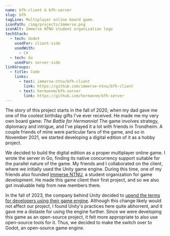 ```yaml
---
name: bfh-client & bfh-server
slug: bfh
tagLine: Multiplayer online board game.
iconPath: /img/projects/immerse.png
iconAlt: Immerse NTNU student organization logo
techStack:
  - tech: Godot
    usedFor: client-side
    usedWith:
      - C#
  - tech: Go
    usedFor: server-side
linkGroups:
  - title: Code
    links:
      - text: immerse-ntnu/bfh-client
        link: https://github.com/immerse-ntnu/bfh-client
      - text: hermannm/bfh-server
        link: https://github.com/hermannm/bfh-server
---
```


The story of this project starts in the fall of 2020, when my dad gave me one of the coolest
birthday gifts I've ever received. He made me my very own board game: _The Battle for Hermannia_!
The game involves strategy, diplomacy and intrigue, and I've played it a lot with friends in
Trondheim. A couple friends of mine were particular fans of the game, and so in November 2021, we
started developing a digital edition of it as a hobby project.

We decided to build the digital edition as a proper multiplayer online game. I wrote the server in
Go, finding its native concurrency support suitable for the parallel nature of the game. My friends
and I collaborated on the client, where we initially used the Unity game engine. During this time,
one of my friends also founded [Immerse NTNU](https://immersentnu.no/), a student organization for
game development. He made this game client their first project, and so we also got invaluable help
from new members there.

In the fall of 2023, the company behind Unity decided to
[upend the terms for developers using their game engine](https://blog.unity.com/news/plan-pricing-and-packaging-updates).
Although this change likely would not affect our project, I found Unity's practices here quite
abhorrent, and it gave me a distaste for using the engine further. Since we were developing this
game as an open-source project, it felt more appropriate to also use open-source tools for it. Thus,
we decided to make the switch over to Godot, an open-source game engine.
